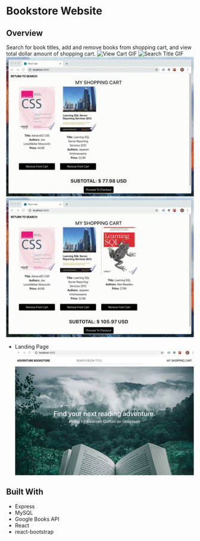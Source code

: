# Bookstore Website
## Overview
Search for book titles, add and remove books from shopping cart, and view total dollar amount of shopping cart.
![View Cart GIF](ViewCart.gif)
![Search Title GIF](SearchTitle.gif)
![Add To Cart GIF](AddToCart.gif)
![Remove From Cart GIF](RemoveFromCart.gif)
* Landing Page
![Bookstore Landing Page JPG](BookstoreLandingPage.jpg)
## Built With
* Express
* MySQL
* Google Books API
* React
* react-bootstrap
